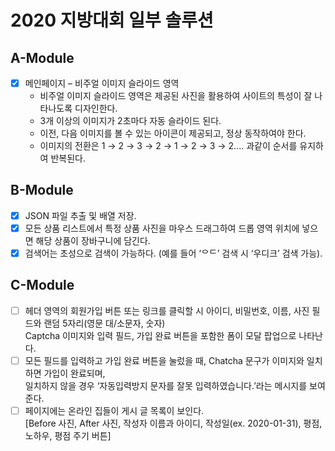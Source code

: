 # 2020 지방대회 일부 솔루션

## A-Module

- [X] 메인페이지 – 비주얼 이미지 슬라이드 영역
  - 비주얼 이미지 슬라이드 영역은 제공된 사진을 활용하여 사이트의 특성이 잘 나타나도록 디자인한다.
  - 3개 이상의 이미지가 2초마다 자동 슬라이드 된다.
  - 이전, 다음 이미지를 볼 수 있는 아이콘이 제공되고, 정상 동작하여야 한다.
  - 이미지의 전환은 1 → 2 → 3 → 2 → 1 → 2 → 3 → 2.... 과같이 순서를 유지하여 반복된다.

## B-Module

- [X] JSON 파일 추출 및 배열 저장.
- [X] 모든 상품 리스트에서 특정 상품 사진을 마우스 드래그하여 드롭 영역 위치에 넣으면 해당 상품이 장바구니에 담긴다.
- [X] 검색어는 초성으로 검색이 가능하다. (예를 들어 ‘ᄋᄃ’ 검색 시 ‘우디크’ 검색 가능).

## C-Module

- [ ] 헤더 영역의 회원가입 버튼 또는 링크를 클릭할 시 아이디, 비밀번호, 이름, 사진 필드와 랜덤 5자리(영문 대/소문자, 숫자)\
  Captcha 이미지와 입력 필드, 가입 완료 버튼을 포함한 폼이 모달 팝업으로 나타난다.
- [ ] 모든 필드를 입력하고 가입 완료 버튼을 눌렀을 때, Chatcha 문구가 이미지와 일치하면 가입이 완료되며,\
  일치하지 않을 경우 ‘자동입력방지 문자를 잘못 입력하였습니다.’라는 메시지를 보여준다.
- [ ] 페이지에는 온라인 집들이 게시 글 목록이 보인다.\
  [Before 사진, After 사진, 작성자 이름과 아이디, 작성일(ex. 2020-01-31), 평점, 노하우, 평점 주기 버튼]